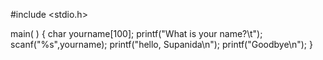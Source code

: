 #include <stdio.h>

main( )
{
char yourname[100];
printf("What is your name?\t");
scanf("%s",yourname);
printf("hello, Supanida\n");
printf("Goodbye\n");
}
